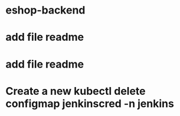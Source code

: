 # eshop-backend
# add file readme
# add file readme
# Create a new kubectl delete configmap jenkinscred -n jenkins